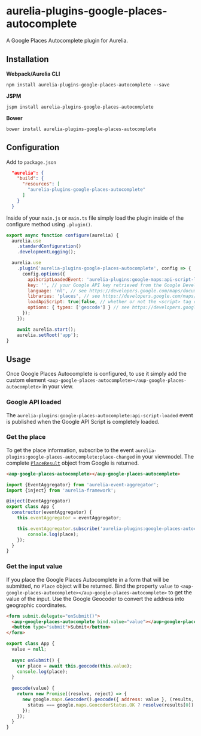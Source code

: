 # aurelia-plugins-google-places-autocomplete

A Google Places Autocomplete plugin for Aurelia.

## Installation

**Webpack/Aurelia CLI**

```shell
npm install aurelia-plugins-google-places-autocomplete --save
```

**JSPM**

```shell
jspm install aurelia-plugins-google-places-autocomplete
```

**Bower**

```shell
bower install aurelia-plugins-google-places-autocomplete
```

## Configuration

Add to `package.json`

```json
  "aurelia": {
    "build": {
      "resources": [
        "aurelia-plugins-google-places-autocomplete"
      ]
    }
  }
```

Inside of your `main.js` or `main.ts` file simply load the plugin inside of the configure method using `.plugin()`.

```javascript
export async function configure(aurelia) {
  aurelia.use
    .standardConfiguration()
    .developmentLogging();

  aurelia.use
    .plugin('aurelia-plugins-google-places-autocomplete', config => {
      config.options({
        apiScriptLoadedEvent: 'aurelia-plugins:google-maps:api-script-loaded', // if loadApiScript is false, the event that is published to know when the Google Maps API is completely loaded
        key: '', // your Google API key retrieved from the Google Developer Console
        language: 'nl', // see https://developers.google.com/maps/documentation/javascript/localization
        libraries: 'places', // see https://developers.google.com/maps/documentation/javascript/libraries
        loadApiScript: true|false, // whether or not the <script> tag of the Google Maps API should be loaded
        options: { types: ['geocode'] } // see https://developers.google.com/maps/documentation/javascript/places-autocomplete#add_autocomplete
      });
    });

    await aurelia.start();
    aurelia.setRoot('app');
}
```

## Usage

Once Google Places Autocomplete is configured, to use it simply add the custom element `<aup-google-places-autocomplete></aup-google-places-autocomplete>` in your view.

### Google API loaded

The `aurelia-plugins:google-places-autocomplete:api-script-loaded` event is published when the Google API Script is completely loaded.


### Get the place

To get the place information, subscribe to the event `aurelia-plugins:google-places-autocomplete:place-changed` in your viewmodel. The complete [`PlaceResult`](<https://developers.google.com/maps/documentation/javascript/places#place_details_results>) object from Google is returned.

```html
<aup-google-places-autocomplete></aup-google-places-autocomplete>
```

```javascript
import {EventAggregator} from 'aurelia-event-aggregator';
import {inject} from 'aurelia-framework';

@inject(EventAggregator)
export class App {
  constructor(eventAggregator) {
    this.eventAggregator = eventAggregator;

    this.eventAggregator.subscribe('aurelia-plugins:google-places-autocomplete:place-changed', place => {
    	console.log(place);
    });
  }
}
````

### Get the input value

If you place the Google Places Autocomplete in a form that will be submitted, no `Place` object will be returned. Bind the property `value` to `<aup-google-places-autocomplete></aup-google-places-autocomplete>` to get the value of the input. Use the Google Geocoder to convert the address into geographic coordinates.

```html
<form submit.delegate="onSubmit()">
  <aup-google-places-autocomplete bind.value="value"></aup-google-places-autocomplete>
  <button type="submit">Submit</button>
</form>
```

```javascript
export class App {
  value = null;
  
  async onSubmit() {
    var place = await this.geocode(this.value);
    console.log(place);
  }
  
  geocode(value) {
    return new Promise((resolve, reject) => {
      new google.maps.Geocoder().geocode({ address: value }, (results, status) => {
        status === google.maps.GeocoderStatus.OK ? resolve(results[0]) : reject();
      });
    });
  }
}
```
